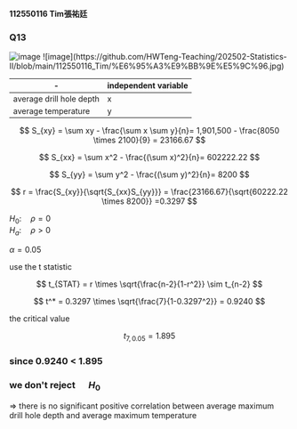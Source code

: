 #### 112550116 Tim張祐廷

### Q13

<img width="400" alt="image" src=https://github.com/user-attachments/assets/139d6076-6903-42d2-9c51-50a40208138f>
![image](https://github.com/HWTeng-Teaching/202502-Statistics-II/blob/main/112550116_Tim/%E6%95%A3%E9%BB%9E%E5%9C%96.jpg)

|-|independent variable|
|-----------------------|---|
|average drill hole depth|x|
|average temperature|y|

$$
S_{xy} = \sum xy - \frac{\sum x \sum y}{n}= 1,901,500 - \frac{8050 \times 2100}{9} = 23166.67 
$$

$$
S_{xx} = \sum x^2 - \frac{(\sum x)^2}{n}= 602222.22
$$

$$
S_{yy} = \sum y^2 - \frac{(\sum y)^2}{n}= 8200
$$

$$
r = \frac{S_{xy}}{\sqrt{S_{xx}S_{yy}}} = \frac{23166.67}{\sqrt{60222.22 \times 8200}} =0.3297
$$

$H_0: \quad \rho = 0$  
$H_a: \quad \rho > 0$  

$\alpha = 0.05$  

use the t statistic  

$$
t_{STAT} = r \times \sqrt{\frac{n-2}{1-r^2}} \sim t_{n-2}
$$

$$
t^* = 0.3297 \times \sqrt{\frac{7}{1-0.3297^2}} = 0.9240
$$

the critical value  

$$
t_{7,0.05} = 1.895
$$

### since 0.9240 < 1.895
### we don't reject $\quad H_0$

=> there is no significant positive correlation between average maximum drill hole depth and average maximum temperature  


